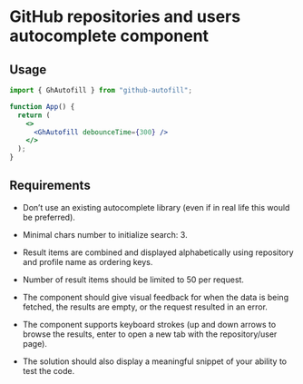 # GitHub repositories and users autocomplete component

## Usage

```jsx
import { GhAutofill } from "github-autofill";

function App() {
  return (
    <>
      <GhAutofill debounceTime={300} />
    </>
  );
}
```

## Requirements

- Don’t use an existing autocomplete library (even if in real life this would be preferred).

- Minimal chars number to initialize search: 3.

- Result items are combined and displayed alphabetically using repository and profile name as ordering keys.

- Number of result items should be limited to 50 per request.

- The component should give visual feedback for when the data is being fetched, the results are empty, or the request resulted in an error.

- The component supports keyboard strokes (up and down arrows to browse the results, enter to open a new tab with the repository/user page).

- The solution should also display a meaningful snippet of your ability to test the code.
